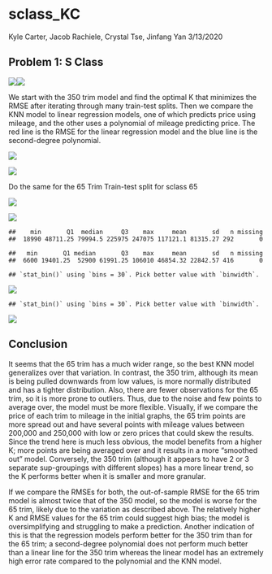 sclass\_KC
================
Kyle Carter, Jacob Rachiele, Crystal Tse, Jinfang Yan
3/13/2020

## Problem 1: S Class

![](sclass_KC_files/figure-markdown_strict/unnamed-chunk-1-1.png)<!-- -->![](sclass_KC_files/figure-markdown_strict/unnamed-chunk-1-2.png)<!-- -->

We start with the 350 trim model and find the optimal K that minimizes
the RMSE after iterating through many train-test splits. Then we compare
the KNN model to linear regression models, one of which predicts price
using mileage, and the other uses a polynomial of mileage predicting
price. The red line is the RMSE for the linear regression model and the
blue line is the second-degree polynomial.

![](sclass_KC_files/figure-markdown_strict/unnamed-chunk-2-1.png)<!-- -->

![](sclass_KC_files/figure-markdown_strict/unnamed-chunk-3-1.png)<!-- -->

Do the same for the 65 Trim Train-test split for sclass
    65

![](sclass_KC_files/figure-markdown_strict/unnamed-chunk-4-1.png)<!-- -->

![](sclass_KC_files/figure-markdown_strict/unnamed-chunk-5-1.png)<!-- -->

    ##    min       Q1  median     Q3    max     mean       sd   n missing
    ##  18990 48711.25 79994.5 225975 247075 117121.1 81315.27 292       0

    ##   min       Q1 median       Q3    max     mean       sd   n missing
    ##  6600 19401.25  52900 61991.25 106010 46854.32 22842.57 416       0

    ## `stat_bin()` using `bins = 30`. Pick better value with `binwidth`.

![](sclass_KC_files/figure-markdown_strict/unnamed-chunk-6-1.png)<!-- -->

    ## `stat_bin()` using `bins = 30`. Pick better value with `binwidth`.

![](sclass_KC_files/figure-markdown_strict/unnamed-chunk-6-2.png)<!-- -->

## Conclusion

It seems that the 65 trim has a much wider range, so the best KNN model
generalizes over that variation. In contrast, the 350 trim, although its
mean is being pulled downwards from low values, is more normally
distributed and has a tighter distribution. Also, there are fewer
observations for the 65 trim, so it is more prone to outliers. Thus, due
to the noise and few points to average over, the model must be more
flexible. Visually, if we compare the price of each trim to mileage in
the initial graphs, the 65 trim points are more spread out and have
several points with mileage values between 200,000 and 250,000 with low
or zero prices that could skew the results. Since the trend here is much
less obvious, the model benefits from a higher K; more points are being
averaged over and it results in a more “smoothed out” model. Conversely,
the 350 trim (although it appears to have 2 or 3 separate sup-groupings
with different slopes) has a more linear trend, so the K performs better
when it is smaller and more granular.

If we compare the RMSEs for both, the out-of-sample RMSE for the 65 trim
model is almost twice that of the 350 model, so the model is worse for
the 65 trim, likely due to the variation as described above. The
relatively higher K and RMSE values for the 65 trim could suggest high
bias; the model is oversimplifying and struggling to make a prediction.
Another indication of this is that the regression models perform better
for the 350 trim than for the 65 trim; a second-degree polynomial does
not perform much better than a linear line for the 350 trim whereas the
linear model has an extremely high error rate compared to the polynomial
and the KNN model.
